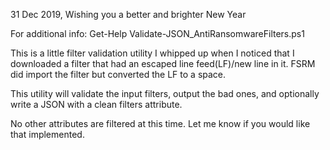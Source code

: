 31 Dec 2019, Wishing you a better and brighter New Year

For additional info:
Get-Help Validate-JSON_AntiRansomwareFilters.ps1

This is a little filter validation utility I whipped up when I noticed that I downloaded a filter that had an escaped line feed(LF)/new line in it. FSRM did import the filter but converted the LF to a space.

This utility will validate the input filters, output the bad ones, and optionally write a JSON with a clean filters attribute.

No other attributes are filtered at this time. Let me know if you would like that implemented.